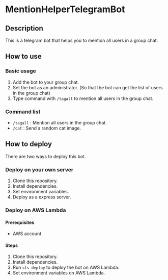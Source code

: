 # MentionHelperTelegramBot

## Description
This is a telegram bot that helps you to mention all users in a group chat.

## How to use
### Basic usage
1. Add the bot to your group chat.
2. Set the bot as an administrator. (So that the bot can get the list of users in the group chat)
3. Type command with ```/tagall``` to mention all users in the group chat.

### Command list
- ```/tagall``` : Mention all users in the group chat.
- ```/cat``` : Send a random cat image.


## How to deploy
There are two ways to deploy this bot.
### Deploy on your own server
1. Clone this repository.
2. Install dependencies.
3. Set environment variables.
4. Deploy as a express server.

### Deploy on AWS Lambda
#### Prerequisites
- AWS account


#### Steps
1. Clone this repository.
2. Install dependencies.
3. Run ```sls deploy``` to deploy the bot on AWS Lambda.
4. Set environment variables on AWS Lambda.
